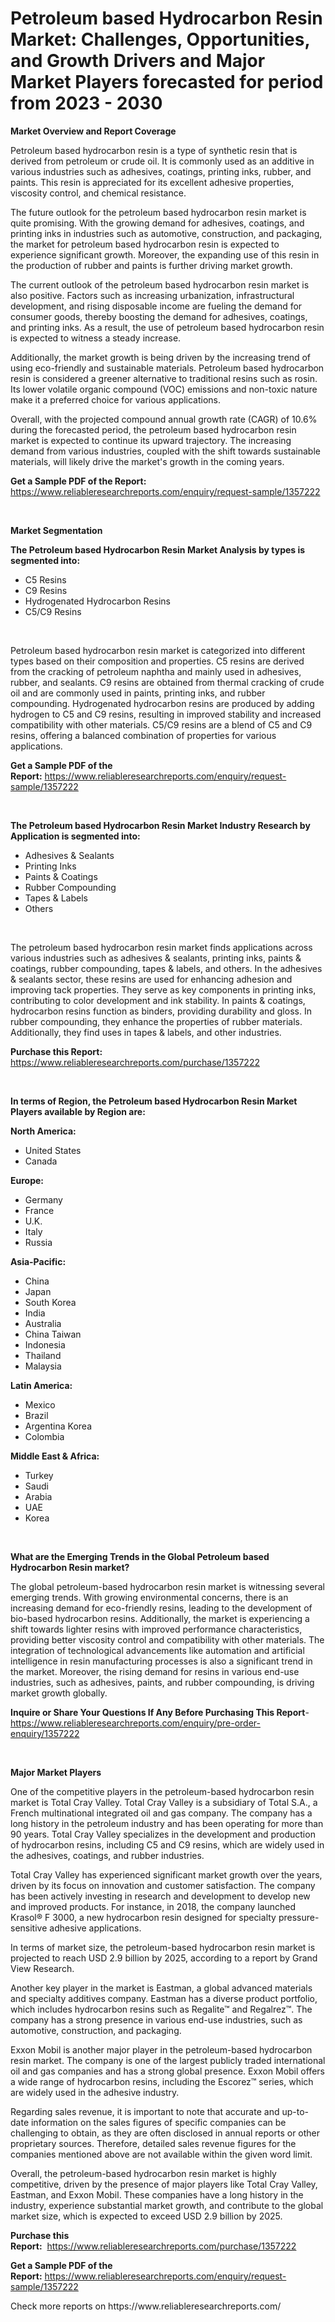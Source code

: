 <p><h1>Petroleum based Hydrocarbon Resin Market: Challenges, Opportunities, and Growth Drivers and Major Market Players forecasted for period from 2023 - 2030</h1></p><p><strong>Market Overview and Report Coverage</strong></p>
<p><p>Petroleum based hydrocarbon resin is a type of synthetic resin that is derived from petroleum or crude oil. It is commonly used as an additive in various industries such as adhesives, coatings, printing inks, rubber, and paints. This resin is appreciated for its excellent adhesive properties, viscosity control, and chemical resistance.</p><p>The future outlook for the petroleum based hydrocarbon resin market is quite promising. With the growing demand for adhesives, coatings, and printing inks in industries such as automotive, construction, and packaging, the market for petroleum based hydrocarbon resin is expected to experience significant growth. Moreover, the expanding use of this resin in the production of rubber and paints is further driving market growth.</p><p>The current outlook of the petroleum based hydrocarbon resin market is also positive. Factors such as increasing urbanization, infrastructural development, and rising disposable income are fueling the demand for consumer goods, thereby boosting the demand for adhesives, coatings, and printing inks. As a result, the use of petroleum based hydrocarbon resin is expected to witness a steady increase.</p><p>Additionally, the market growth is being driven by the increasing trend of using eco-friendly and sustainable materials. Petroleum based hydrocarbon resin is considered a greener alternative to traditional resins such as rosin. Its lower volatile organic compound (VOC) emissions and non-toxic nature make it a preferred choice for various applications.</p><p>Overall, with the projected compound annual growth rate (CAGR) of 10.6% during the forecasted period, the petroleum based hydrocarbon resin market is expected to continue its upward trajectory. The increasing demand from various industries, coupled with the shift towards sustainable materials, will likely drive the market's growth in the coming years.</p></p>
<p><strong>Get a Sample PDF of the Report:</strong> <a href="https://www.reliableresearchreports.com/enquiry/request-sample/1357222">https://www.reliableresearchreports.com/enquiry/request-sample/1357222</a></p>
<p>&nbsp;</p>
<p><strong>Market Segmentation</strong></p>
<p><strong>The Petroleum based Hydrocarbon Resin Market Analysis by types is segmented into:</strong></p>
<p><ul><li>C5 Resins</li><li>C9 Resins</li><li>Hydrogenated Hydrocarbon Resins</li><li>C5/C9 Resins</li></ul></p>
<p>&nbsp;</p>
<p><p>Petroleum based hydrocarbon resin market is categorized into different types based on their composition and properties. C5 resins are derived from the cracking of petroleum naphtha and mainly used in adhesives, rubber, and sealants. C9 resins are obtained from thermal cracking of crude oil and are commonly used in paints, printing inks, and rubber compounding. Hydrogenated hydrocarbon resins are produced by adding hydrogen to C5 and C9 resins, resulting in improved stability and increased compatibility with other materials. C5/C9 resins are a blend of C5 and C9 resins, offering a balanced combination of properties for various applications.</p></p>
<p><strong>Get a Sample PDF of the Report:</strong>&nbsp;<a href="https://www.reliableresearchreports.com/enquiry/request-sample/1357222">https://www.reliableresearchreports.com/enquiry/request-sample/1357222</a></p>
<p>&nbsp;</p>
<p><strong>The Petroleum based Hydrocarbon Resin Market Industry Research by Application is segmented into:</strong></p>
<p><ul><li>Adhesives & Sealants</li><li>Printing Inks</li><li>Paints & Coatings</li><li>Rubber Compounding</li><li>Tapes & Labels</li><li>Others</li></ul></p>
<p>&nbsp;</p>
<p><p>The petroleum based hydrocarbon resin market finds applications across various industries such as adhesives & sealants, printing inks, paints & coatings, rubber compounding, tapes & labels, and others. In the adhesives & sealants sector, these resins are used for enhancing adhesion and improving tack properties. They serve as key components in printing inks, contributing to color development and ink stability. In paints & coatings, hydrocarbon resins function as binders, providing durability and gloss. In rubber compounding, they enhance the properties of rubber materials. Additionally, they find uses in tapes & labels, and other industries.</p></p>
<p><strong>Purchase this Report:</strong>&nbsp; <a href="https://www.reliableresearchreports.com/purchase/1357222">https://www.reliableresearchreports.com/purchase/1357222</a></p>
<p>&nbsp;</p>
<p><strong>In terms of Region, the Petroleum based Hydrocarbon Resin Market Players available by Region are:</strong></p>
<p>
    <p> <strong> North America: </strong>
        <ul>
            <li>United States</li>
            <li>Canada</li>
        </ul>
        </p> 
    <p> <strong> Europe: </strong>
        <ul>
            <li>Germany</li>
            <li>France</li>
            <li>U.K.</li>
            <li>Italy</li>
            <li>Russia</li>
        </ul>
        </p> 
    <p> <strong> Asia-Pacific: </strong>
        <ul>
            <li>China</li>
            <li>Japan</li>
            <li>South Korea</li>
            <li>India</li>
            <li>Australia</li>
            <li>China Taiwan</li>
            <li>Indonesia</li>
            <li>Thailand</li>
            <li>Malaysia</li>
        </ul>
        </p> 
    <p> <strong> Latin America: </strong>
        <ul>
            <li>Mexico</li>
            <li>Brazil</li>
            <li>Argentina Korea</li>
            <li>Colombia</li>
        </ul>
        </p> 
    <p> <strong> Middle East & Africa: </strong>
        <ul>
            <li>Turkey</li>
            <li>Saudi</li>
            <li>Arabia</li>
            <li>UAE</li>
            <li>Korea</li>
        </ul>
    </p>
    </p>
<p>&nbsp;</p>
<p><strong>What are the Emerging Trends in the Global Petroleum based Hydrocarbon Resin market?</strong></p>
<p><p>The global petroleum-based hydrocarbon resin market is witnessing several emerging trends. With growing environmental concerns, there is an increasing demand for eco-friendly resins, leading to the development of bio-based hydrocarbon resins. Additionally, the market is experiencing a shift towards lighter resins with improved performance characteristics, providing better viscosity control and compatibility with other materials. The integration of technological advancements like automation and artificial intelligence in resin manufacturing processes is also a significant trend in the market. Moreover, the rising demand for resins in various end-use industries, such as adhesives, paints, and rubber compounding, is driving market growth globally.</p></p>
<p><strong>Inquire or Share Your Questions If Any Before Purchasing This Report</strong>- <a href="https://www.reliableresearchreports.com/enquiry/pre-order-enquiry/1357222">https://www.reliableresearchreports.com/enquiry/pre-order-enquiry/1357222</a></p>
<p>&nbsp;</p>
<p><strong>Major Market Players</strong></p>
<p><p>One of the competitive players in the petroleum-based hydrocarbon resin market is Total Cray Valley. Total Cray Valley is a subsidiary of Total S.A., a French multinational integrated oil and gas company. The company has a long history in the petroleum industry and has been operating for more than 90 years. Total Cray Valley specializes in the development and production of hydrocarbon resins, including C5 and C9 resins, which are widely used in the adhesives, coatings, and rubber industries.</p><p>Total Cray Valley has experienced significant market growth over the years, driven by its focus on innovation and customer satisfaction. The company has been actively investing in research and development to develop new and improved products. For instance, in 2018, the company launched Krasol® F 3000, a new hydrocarbon resin designed for specialty pressure-sensitive adhesive applications.</p><p>In terms of market size, the petroleum-based hydrocarbon resin market is projected to reach USD 2.9 billion by 2025, according to a report by Grand View Research.</p><p>Another key player in the market is Eastman, a global advanced materials and specialty additives company. Eastman has a diverse product portfolio, which includes hydrocarbon resins such as Regalite™ and Regalrez™. The company has a strong presence in various end-use industries, such as automotive, construction, and packaging.</p><p>Exxon Mobil is another major player in the petroleum-based hydrocarbon resin market. The company is one of the largest publicly traded international oil and gas companies and has a strong global presence. Exxon Mobil offers a wide range of hydrocarbon resins, including the Escorez™ series, which are widely used in the adhesive industry.</p><p>Regarding sales revenue, it is important to note that accurate and up-to-date information on the sales figures of specific companies can be challenging to obtain, as they are often disclosed in annual reports or other proprietary sources. Therefore, detailed sales revenue figures for the companies mentioned above are not available within the given word limit.</p><p>Overall, the petroleum-based hydrocarbon resin market is highly competitive, driven by the presence of major players like Total Cray Valley, Eastman, and Exxon Mobil. These companies have a long history in the industry, experience substantial market growth, and contribute to the global market size, which is expected to exceed USD 2.9 billion by 2025.</p></p>
<p><strong>Purchase this Report:</strong>&nbsp;&nbsp;<a href="https://www.reliableresearchreports.com/purchase/1357222">https://www.reliableresearchreports.com/purchase/1357222</a></p>
<p></p>
<p><strong>Get a Sample PDF of the Report:</strong>&nbsp;<a href="https://www.reliableresearchreports.com/enquiry/request-sample/1357222">https://www.reliableresearchreports.com/enquiry/request-sample/1357222</a></p>
<p>Check more reports on https://www.reliableresearchreports.com/</p>